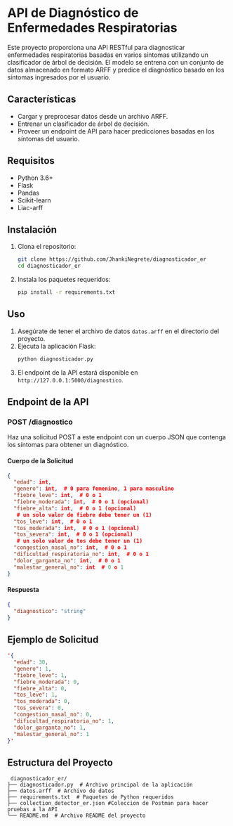 # API de Diagnóstico de Enfermedades Respiratorias

Este proyecto proporciona una API RESTful para diagnosticar enfermedades respiratorias basadas en varios síntomas utilizando un clasificador de árbol de decisión. El modelo se entrena con un conjunto de datos almacenado en formato ARFF y predice el diagnóstico basado en los síntomas ingresados por el usuario.

## Características
- Cargar y preprocesar datos desde un archivo ARFF.
- Entrenar un clasificador de árbol de decisión.
- Proveer un endpoint de API para hacer predicciones basadas en los síntomas del usuario.

## Requisitos
- Python 3.6+
- Flask
- Pandas
- Scikit-learn
- Liac-arff

## Instalación
1. Clona el repositorio:
   ```sh
   git clone https://github.com/JhankiNegrete/diagnosticador_er
   cd diagnosticador_er
   ```
2. Instala los paquetes requeridos:
   ```sh
   pip install -r requirements.txt
   ```

## Uso
1. Asegúrate de tener el archivo de datos `datos.arff` en el directorio del proyecto.
2. Ejecuta la aplicación Flask:
   ```sh
   python diagnosticador.py
   ```
3. El endpoint de la API estará disponible en `http://127.0.0.1:5000/diagnostico`.

## Endpoint de la API

### POST /diagnostico
Haz una solicitud POST a este endpoint con un cuerpo JSON que contenga los síntomas para obtener un diagnóstico.

#### Cuerpo de la Solicitud
```json
{
  "edad": int,
  "genero": int,  # 0 para femenino, 1 para masculino
  "fiebre_leve": int,  # 0 o 1
  "fiebre_moderada": int,  # 0 o 1 (opcional)
  "fiebre_alta": int,  # 0 o 1 (opcional)
   # un solo valor de fiebre debe tener un (1)
  "tos_leve": int,  # 0 o 1
  "tos_moderada": int,  # 0 o 1 (opcional)
  "tos_severa": int,  # 0 o 1 (opcional)
   # un solo valor de tos debe tener un (1)
  "congestion_nasal_no": int,  # 0 o 1
  "dificultad_respiratoria_no": int,  # 0 o 1
  "dolor_garganta_no": int,  # 0 o 1
  "malestar_general_no": int  # 0 o 1
}
```

#### Respuesta
```json
{
  "diagnostico": "string"
}
```

## Ejemplo de Solicitud
```json
'{
  "edad": 30,
  "genero": 1,
  "fiebre_leve": 1,
  "fiebre_moderada": 0,
  "fiebre_alta": 0,
  "tos_leve": 1,
  "tos_moderada": 0,
  "tos_severa": 0,
  "congestion_nasal_no": 0,
  "dificultad_respiratoria_no": 1,
  "dolor_garganta_no": 1,
  "malestar_general_no": 1
}'
```

## Estructura del Proyecto
```
 diagnosticador_er/
├── diagnosticador.py  # Archivo principal de la aplicación
├── datos.arff  # Archivo de datos
├── requirements.txt  # Paquetes de Python requeridos
├── collection_detector_er.json #Coleccion de Postman para hacer pruebas a la API
└── README.md  # Archivo README del proyecto

```

